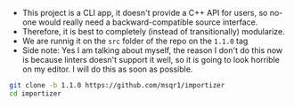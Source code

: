 - This project is a CLI app, it doesn't provide a C++ API for users, so no-one would really need a backward-compatible source interface.
- Therefore, it is best to completely (instead of transitionally) modularize.
- We are runnig it on the `src` folder of the repo on the `1.1.0` tag
- Side note: Yes I am talking about myself, the reason I don't do this now is because linters doesn't support it well, so it is going to look horrible on my editor. I will do this as soon as possible.
```sh
git clone -b 1.1.0 https://github.com/msqr1/importizer
cd importizer
```